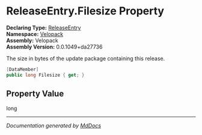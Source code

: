 ﻿<!--  
  <auto-generated>   
    The contents of this file were generated by a tool.  
    Changes to this file may be list if the file is regenerated  
  </auto-generated>   
-->

# ReleaseEntry.Filesize Property

**Declaring Type:** [ReleaseEntry](../index.md)  
**Namespace:** [Velopack](../../index.md)  
**Assembly:** Velopack  
**Assembly Version:** 0.0.1049+da27736

 The size in bytes of the update package containing this release. 

```csharp
[DataMember]
public long Filesize { get; }
```

## Property Value

long

___

*Documentation generated by [MdDocs](https://github.com/ap0llo/mddocs)*
